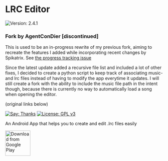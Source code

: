 # LRC Editor 
![Version: 2.4.1](https://d25lcipzij17d.cloudfront.net/badge.svg?id=gh&type=6&v=2.4.1)

### Fork by AgentConDier [discontinued]
This is used to be an in-progress rewrite of my previous fork, aiming to recreate the features I added while incorporating recent changes by Spikatrix. See [the progress tracking issue](https://github.com/AgentConDier/LRC-Editor/issues/3)

Since the latest update added a recursive file list and included a lot of other fixes, I decided to create a python script to keep track of associating music- and lrc files instead of having to modify the app everytime it updates. I will still create a fork with the ability to include the music file path in the intent though, because there is currently no way to automatically load a song when opening the editor.



(original links below)

[![Say: Thanks](https://img.shields.io/badge/Say%20Thanks-!-1EAEDB.svg)](https://play.google.com/store/apps/details?id=com.cg.lrceditor)
[![License: GPL v3](https://img.shields.io/badge/License-GPL%20v3-blue.svg)](https://www.gnu.org/licenses/gpl-3.0)

An Android App that helps you to create and edit .lrc files easily

[<img src="https://play.google.com/intl/en_us/badges/images/generic/en_badge_web_generic.png" alt="Download from Google Play" height="80">](https://play.google.com/store/apps/details?id=com.cg.lrceditor)

